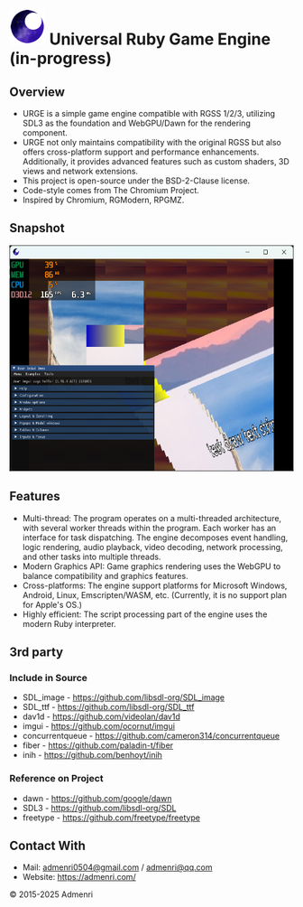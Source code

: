 ﻿# ![Logo](app/resources/urge_favicon_64.png) Universal Ruby Game Engine (in-progress)

## Overview

 - URGE is a simple game engine compatible with RGSS 1/2/3, utilizing SDL3 as the foundation and WebGPU/Dawn for the rendering component.  
 - URGE not only maintains compatibility with the original RGSS but also offers cross-platform support and performance enhancements. Additionally, it provides advanced features such as custom shaders, 3D views and network extensions.  
 - This project is open-source under the BSD-2-Clause license.  
 - Code-style comes from The Chromium Project.
 - Inspired by Chromium, RGModern, RPGMZ.  
 
## Snapshot

<img src="app/test/1.png" height="400">

## Features

- Multi-thread: The program operates on a multi-threaded architecture, with several worker threads within the program. Each worker has an interface for task dispatching. The engine decomposes event handling, logic rendering, audio playback, video decoding, network processing, and other tasks into multiple threads.  
- Modern Graphics API: Game graphics rendering uses the WebGPU to balance compatibility and graphics features.  
- Cross-platforms: The engine support platforms for Microsoft Windows, Android, Linux, Emscripten/WASM, etc. (Currently, it is no support plan for Apple's OS.)  
- Highly efficient: The script processing part of the engine uses the modern Ruby interpreter.  

## 3rd party

### Include in Source
- SDL_image - https://github.com/libsdl-org/SDL_image  
- SDL_ttf - https://github.com/libsdl-org/SDL_ttf  
- dav1d - https://github.com/videolan/dav1d  
- imgui - https://github.com/ocornut/imgui  
- concurrentqueue - https://github.com/cameron314/concurrentqueue  
- fiber - https://github.com/paladin-t/fiber  
- inih - https://github.com/benhoyt/inih  

### Reference on Project
- dawn - https://github.com/google/dawn  
- SDL3 - https://github.com/libsdl-org/SDL  
- freetype - https://github.com/freetype/freetype  

## Contact With

- Mail: admenri0504@gmail.com / admenri@qq.com  
- Website: https://admenri.com/  

© 2015-2025 Admenri

